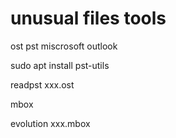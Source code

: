 # unusual files  tools

ost  pst     miscrosoft outlook

sudo apt install pst-utils    

readpst    xxx.ost



mbox

evolution xxx.mbox
